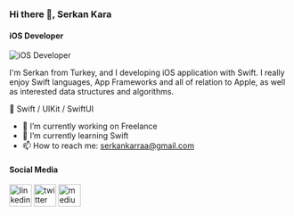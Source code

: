 ### Hi there 👋, Serkan Kara
#### iOS Developer
![iOS Developer](https://ajmendez.github.io/assets/helloworld_finished.png)

I'm Serkan from Turkey, and I developing iOS application with Swift. I really enjoy Swift languages, App Frameworks and all of relation to Apple, as well as interested data structures and algorithms.


📱 Swift / UIKit / SwiftUI 

- 🔭 I’m currently working on Freelance 
- 🌱 I’m currently learning Swift 
- 📫 How to reach me: serkankarraa@gmail.com 

#### Social Media


[<img src='https://cdn.jsdelivr.net/npm/simple-icons@3.0.1/icons/linkedin.svg' alt='linkedin' height='40'>](https://www.linkedin.com/in/https://www.linkedin.com/in/serkan-kara-b09a19207//)  [<img src='https://cdn.jsdelivr.net/npm/simple-icons@3.0.1/icons/twitter.svg' alt='twitter' height='40'>](https://twitter.com/https://twitter.com/serkankarraa)  [<img src='https://cdn.jsdelivr.net/npm/simple-icons@3.0.1/icons/medium.svg' alt='medium' height='40'>](https://medium.com/@serkankaraa)  



